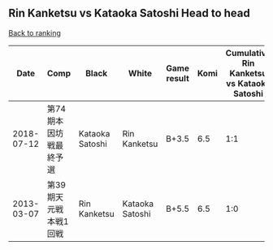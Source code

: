 ## Rin Kanketsu vs Kataoka Satoshi Head to head

[Back to ranking](../../index.md)




| **Date** | **Comp** | **Black** | **White** | **Game result** | **Komi** | **Cumulative Rin Kanketsu vs Kataoka Satoshi** | **Rin Kanketsu streak** | **Kataoka Satoshi streak** | 
| --- | --- | --- | --- | --- | --- | --- | --- | --- |
| 2018-07-12 | 第74期本因坊戦最終予選 | Kataoka Satoshi | Rin Kanketsu | B+3.5 | 6.5 | 1:1 | 0 | 1 | 
| 2013-03-07 | 第39期天元戦本戦1回戦 | Rin Kanketsu | Kataoka Satoshi | B+5.5 | 6.5 | 1:0 | 1 | 0 |




